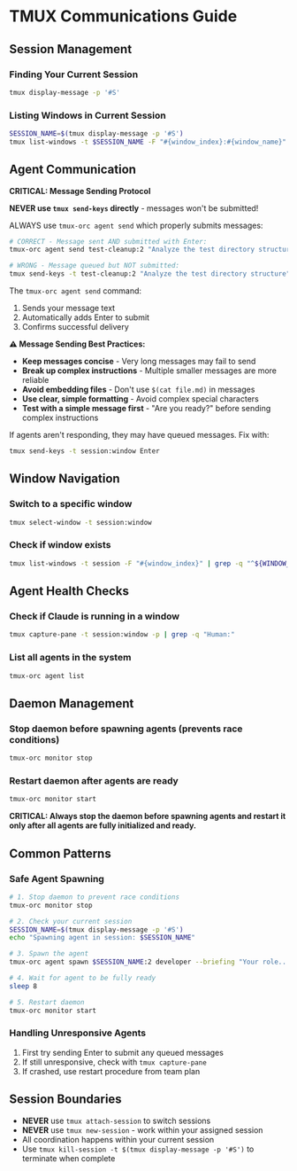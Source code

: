 # TMUX Communications Guide

## Session Management

### Finding Your Current Session
```bash
tmux display-message -p '#S'
```

### Listing Windows in Current Session
```bash
SESSION_NAME=$(tmux display-message -p '#S')
tmux list-windows -t $SESSION_NAME -F "#{window_index}:#{window_name}"
```

## Agent Communication

**CRITICAL: Message Sending Protocol**

**NEVER use `tmux send-keys` directly** - messages won't be submitted!

ALWAYS use `tmux-orc agent send` which properly submits messages:
```bash
# CORRECT - Message sent AND submitted with Enter:
tmux-orc agent send test-cleanup:2 "Analyze the test directory structure"

# WRONG - Message queued but NOT submitted:
tmux send-keys -t test-cleanup:2 "Analyze the test directory structure"
```

The `tmux-orc agent send` command:
1. Sends your message text
2. Automatically adds Enter to submit
3. Confirms successful delivery

**⚠️ Message Sending Best Practices:**
- **Keep messages concise** - Very long messages may fail to send
- **Break up complex instructions** - Multiple smaller messages are more reliable
- **Avoid embedding files** - Don't use `$(cat file.md)` in messages
- **Use clear, simple formatting** - Avoid complex special characters
- **Test with a simple message first** - "Are you ready?" before sending complex instructions

If agents aren't responding, they may have queued messages. Fix with:
```bash
tmux send-keys -t session:window Enter
```

## Window Navigation

### Switch to a specific window
```bash
tmux select-window -t session:window
```

### Check if window exists
```bash
tmux list-windows -t session -F "#{window_index}" | grep -q "^${WINDOW_NUM}$"
```

## Agent Health Checks

### Check if Claude is running in a window
```bash
tmux capture-pane -t session:window -p | grep -q "Human:"
```

### List all agents in the system
```bash
tmux-orc agent list
```

## Daemon Management

### Stop daemon before spawning agents (prevents race conditions)
```bash
tmux-orc monitor stop
```

### Restart daemon after agents are ready
```bash
tmux-orc monitor start
```

**CRITICAL: Always stop the daemon before spawning agents and restart it only after all agents are fully initialized and ready.**

## Common Patterns

### Safe Agent Spawning
```bash
# 1. Stop daemon to prevent race conditions
tmux-orc monitor stop

# 2. Check your current session
SESSION_NAME=$(tmux display-message -p '#S')
echo "Spawning agent in session: $SESSION_NAME"

# 3. Spawn the agent
tmux-orc agent spawn $SESSION_NAME:2 developer --briefing "Your role..."

# 4. Wait for agent to be fully ready
sleep 8

# 5. Restart daemon
tmux-orc monitor start
```

### Handling Unresponsive Agents
1. First try sending Enter to submit any queued messages
2. If still unresponsive, check with `tmux capture-pane`
3. If crashed, use restart procedure from team plan

## Session Boundaries

- **NEVER** use `tmux attach-session` to switch sessions
- **NEVER** use `tmux new-session` - work within your assigned session
- All coordination happens within your current session
- Use `tmux kill-session -t $(tmux display-message -p '#S')` to terminate when complete
